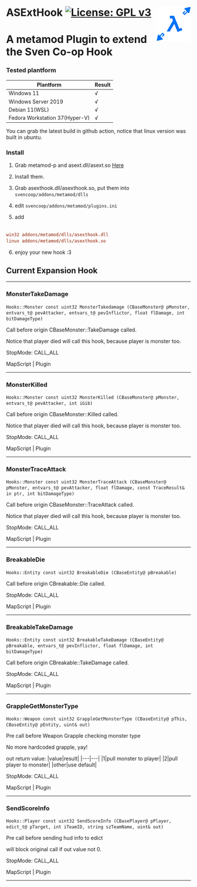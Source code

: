 # ASExtHook [![License: GPL v3](https://img.shields.io/badge/License-GPL%20v3-blue.svg)](https://www.gnu.org/licenses/gpl-3.0) <img align="right" src="./img/logo.png" alt="ASExtHook" />


# A metamod Plugin to extend the Sven Co-op Hook

### Tested plantform

|Plantform|Result|
|---|---|
|Windows 11|√|
|Windows Server 2019|√|
|Debian 11(WSL)|√|
|Fedora Workstation 37(Hyper-V)|√|

You can grab the latest build in github action, notice that linux version was built in ubuntu.

### Install

1. Grab metamod-p and asext.dll/asext.so [Here](https://github.com/hzqst/metamod-fallguys/releases/tag/s2v1)

2. Install them.
3. Grab asexthook.dll/asexthook.so, put them into `svencoop/addons/metamod/dlls`
4. edit `svencoop/addons/metamod/plugins.ini`
5. add 

``` ini

win32 addons/metamod/dlls/asexthook.dll
linux addons/metamod/dlls/asexthook.so

```

6. enjoy your new hook :3

## Current Expansion Hook

---

### MonsterTakeDamage

```
Hooks::Monster const uint32 MonsterTakedamage (CBaseMonster@ pMonster, entvars_t@ pevAttacker, entvars_t@ pevInflictor, float flDamage, int bitDamageType)
```

Call before origin CBaseMonster::TakeDamage called.

Notice that player died will call this hook, because player is monster too.

StopMode: CALL_ALL

MapScript | Plugin

---

### MonsterKilled

```
Hooks::Monster const uint32 MonsterKilled (CBaseMonster@ pMonster, entvars_t@ pevAttacker, int iGib)
```

Call before origin CBaseMonster::Killed called.

Notice that player died will call this hook, because player is monster too.

StopMode: CALL_ALL

MapScript | Plugin

---

### MonsterTraceAttack

```
Hooks::Monster const uint32 MonsterTraceAttack (CBaseMonster@ pMonster, entvars_t@ pevAttacker, float flDamage, const TraceResult& in ptr, int bitDamageType)
```

Call before origin CBaseMonster::TraceAttack called.

Notice that player died will call this hook, because player is monster too.

StopMode: CALL_ALL

MapScript | Plugin

---


### BreakableDie

```
Hooks::Entity const uint32 BreakableDie (CBaseEntity@ pBreakable)
```

Call before origin CBreakable::Die called.

StopMode: CALL_ALL

MapScript | Plugin

---

### BreakableTakeDamage

```
Hooks::Entity const uint32 BreakableTakeDamage (CBaseEntity@ pBreakable, entvars_t@ pevInflictor, float flDamage, int bitDamageType)
```

Call before origin CBreakable::TakeDamage called.

StopMode: CALL_ALL

MapScript | Plugin

---

### GrappleGetMonsterType

```
Hooks::Weapon const uint32 GrappleGetMonsterType (CBaseEntity@ pThis, CBaseEntity@ pEntity, uint& out)
```

Pre call before Weapon Grapple checking monster type

No more hardcoded grapple, yay!

out return value:
|value|result|
|---|---|
|1|pull monster to player|
|2|pull player to monster|
|other|use default|

StopMode: CALL_ALL

MapScript | Plugin

---

### SendScoreInfo

```
Hooks::Player const uint32 SendScoreInfo (CBasePlayer@ pPlayer, edict_t@ pTarget, int iTeamID, string szTeamName, uint& out)
```

Pre call before sending hud info to edict

will block original call if out value not 0.

StopMode: CALL_ALL

MapScript | Plugin

---
